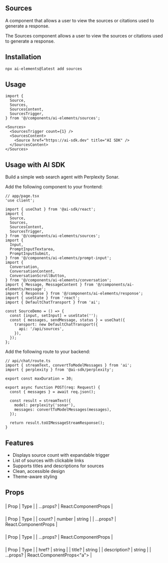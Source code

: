 ## Sources

A component that allows a user to view the sources or citations used to generate a response.

The Sources component allows a user to view the sources or citations used to generate a response.

## Installation

```bash
npx ai-elements@latest add sources
```

## Usage

```tsx
import {
  Source,
  Sources,
  SourcesContent,
  SourcesTrigger,
} from '@/components/ai-elements/sources';

<Sources>
  <SourcesTrigger count={1} />
  <SourcesContent>
    <Source href="https://ai-sdk.dev" title="AI SDK" />
  </SourcesContent>
</Sources>
```

## Usage with AI SDK

Build a simple web search agent with Perplexity Sonar.

Add the following component to your frontend:

```tsx
// app/page.tsx
'use client';

import { useChat } from '@ai-sdk/react';
import {
  Source,
  Sources,
  SourcesContent,
  SourcesTrigger,
} from '@/components/ai-elements/sources';
import {
  Input,
  PromptInputTextarea,
  PromptInputSubmit,
} from '@/components/ai-elements/prompt-input';
import {
  Conversation,
  ConversationContent,
  ConversationScrollButton,
} from '@/components/ai-elements/conversation';
import { Message, MessageContent } from '@/components/ai-elements/message';
import { Response } from '@/components/ai-elements/response';
import { useState } from 'react';
import { DefaultChatTransport } from 'ai';

const SourceDemo = () => {
  const [input, setInput] = useState('');
  const { messages, sendMessage, status } = useChat({
    transport: new DefaultChatTransport({
      api: '/api/sources',
    }),
  });
};
```

Add the following route to your backend:

```tsx
// api/chat/route.ts
import { streamText, convertToModelMessages } from 'ai';
import { perplexity } from '@ai-sdk/perplexity';

export const maxDuration = 30;

export async function POST(req: Request) {
  const { messages } = await req.json();

  const result = streamText({
    model: perplexity('sonar'),
    messages: convertToModelMessages(messages),
  });

  return result.toUIMessageStreamResponse();
}
```

## Features

- Displays source count with expandable trigger
- List of sources with clickable links
- Supports titles and descriptions for sources
- Clean, accessible design
- Theme-aware styling

## Props

### <Sources />

| Prop | Type |
| ...props? | React.ComponentProps<typeof Accordion> |

### <SourcesTrigger />

| Prop | Type |
| count? | number \| string |
| ...props? | React.ComponentProps<typeof AccordionTrigger> |

### <SourcesContent />

| Prop | Type |
| ...props? | React.ComponentProps<typeof AccordionContent> |

### <Source />

| Prop | Type |
| href? | string |
| title? | string |
| description? | string |
| ...props? | React.ComponentProps<"a"> |

